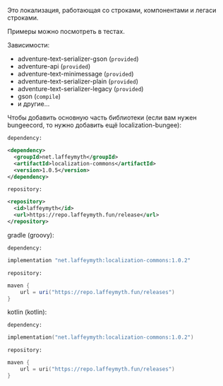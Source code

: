 Это локализация, работающая со строками, компонентами и легаси строками.

Примеры можно посмотреть в тестах.

Зависимости:

- adventure-text-serializer-gson (`provided`)
- adventure-api (`provided`)
- adventure-text-minimessage (`provided`)
- adventure-text-serializer-plain (`provided`)
- adventure-text-serializer-legacy (`provided`)
- gson (`compile`)
- и другие...

Чтобы добавить основную часть библиотеки (если вам нужен bungeecord, то нужно добавить ещё localization-bungee):

`dependency:`

```xml
<dependency>
  <groupId>net.laffeymyth</groupId>
  <artifactId>localization-commons</artifactId>
  <version>1.0.5</version>
</dependency>
```

`repository:`

```xml
<repository>
  <id>laffeymyth</id>
  <url>https://repo.laffeymyth.fun/release</url>
</repository>
```

gradle (groovy):

`dependency:`

```groovy
implementation "net.laffeymyth:localization-commons:1.0.2"
```

`repository:`

```groovy
maven {
    url = uri("https://repo.laffeymyth.fun/releases")
}
```

kotlin (kotlin):

`dependency:`

```kotlin
implementation("net.laffeymyth:localization-commons:1.0.2")
```

`repository:`

```kotlin
maven {
    url = uri("https://repo.laffeymyth.fun/releases")
}
```